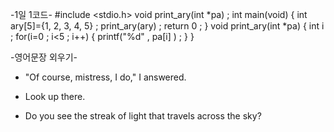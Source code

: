    -1일 1코드-
#include <stdio.h>
void print_ary(int *pa) ;
int main(void)
 {
    int ary[5]={1, 2, 3, 4, 5} ;
    print_ary(ary) ;
    return 0 ;
 }
void print_ary(int *pa)
 {
    int i ;
   for(i=0 ; i<5 ; i++) 
   {
    printf("%d" , pa[i] ) ;
   }
 }


   -영어문장 외우기- <The Stars>

* "Of course, mistress, I do," I answered.

* Look up there.

* Do you see the streak of light that travels across the sky?